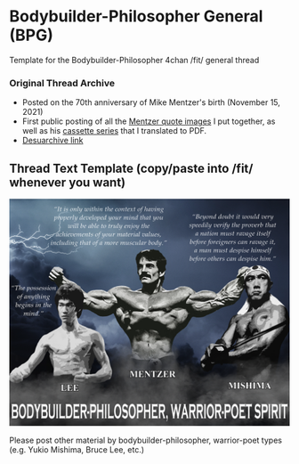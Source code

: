 # Bodybuilder-Philosopher General (BPG)
Template for the Bodybuilder-Philosopher 4chan /fit/ general thread

### Original Thread Archive
* Posted on the 70th anniversary of Mike Mentzer's birth (November 15, 2021)
* First public posting of all the [Mentzer quote images](https://github.com/Npoubko/Mentzer-Quote-Images) I put together, as well as his [cassette series](https://github.com/Npoubko/Mentzer-Cassette-Transcript) that I translated to PDF.
* [Desuarchive link](https://desuarchive.org/fit/thread/64366261/)

## Thread Text Template (copy/paste into /fit/ whenever you want)
![](/images/bpg_small_filesize.png)

Please post other material by bodybuilder-philosopher, warrior-poet types (e.g. Yukio Mishima, Bruce Lee, etc.)

